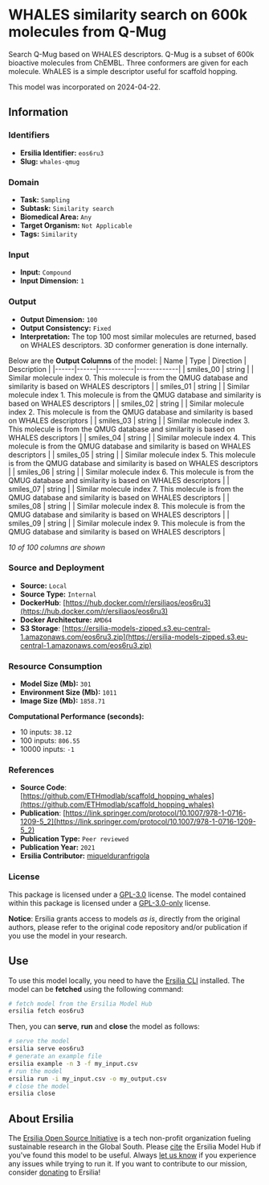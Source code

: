 # WHALES similarity search on 600k molecules from Q-Mug

Search Q-Mug based on WHALES descriptors. Q-Mug is a subset of 600k bioactive molecules from ChEMBL. Three conformers are given for each molecule. WhALES is a simple descriptor useful for scaffold hopping.

This model was incorporated on 2024-04-22.

## Information
### Identifiers
- **Ersilia Identifier:** `eos6ru3`
- **Slug:** `whales-qmug`

### Domain
- **Task:** `Sampling`
- **Subtask:** `Similarity search`
- **Biomedical Area:** `Any`
- **Target Organism:** `Not Applicable`
- **Tags:** `Similarity`

### Input
- **Input:** `Compound`
- **Input Dimension:** `1`

### Output
- **Output Dimension:** `100`
- **Output Consistency:** `Fixed`
- **Interpretation:** The top 100 most similar molecules are returned, based on WHALES descriptors. 3D conformer generation is done internally.

Below are the **Output Columns** of the model:
| Name | Type | Direction | Description |
|------|------|-----------|-------------|
| smiles_00 | string |  | Similar molecule index 0. This molecule is from the QMUG database and similarity is based on WHALES descriptors |
| smiles_01 | string |  | Similar molecule index 1. This molecule is from the QMUG database and similarity is based on WHALES descriptors |
| smiles_02 | string |  | Similar molecule index 2. This molecule is from the QMUG database and similarity is based on WHALES descriptors |
| smiles_03 | string |  | Similar molecule index 3. This molecule is from the QMUG database and similarity is based on WHALES descriptors |
| smiles_04 | string |  | Similar molecule index 4. This molecule is from the QMUG database and similarity is based on WHALES descriptors |
| smiles_05 | string |  | Similar molecule index 5. This molecule is from the QMUG database and similarity is based on WHALES descriptors |
| smiles_06 | string |  | Similar molecule index 6. This molecule is from the QMUG database and similarity is based on WHALES descriptors |
| smiles_07 | string |  | Similar molecule index 7. This molecule is from the QMUG database and similarity is based on WHALES descriptors |
| smiles_08 | string |  | Similar molecule index 8. This molecule is from the QMUG database and similarity is based on WHALES descriptors |
| smiles_09 | string |  | Similar molecule index 9. This molecule is from the QMUG database and similarity is based on WHALES descriptors |

_10 of 100 columns are shown_
### Source and Deployment
- **Source:** `Local`
- **Source Type:** `Internal`
- **DockerHub**: [https://hub.docker.com/r/ersiliaos/eos6ru3](https://hub.docker.com/r/ersiliaos/eos6ru3)
- **Docker Architecture:** `AMD64`
- **S3 Storage**: [https://ersilia-models-zipped.s3.eu-central-1.amazonaws.com/eos6ru3.zip](https://ersilia-models-zipped.s3.eu-central-1.amazonaws.com/eos6ru3.zip)

### Resource Consumption
- **Model Size (Mb):** `301`
- **Environment Size (Mb):** `1011`
- **Image Size (Mb):** `1858.71`

**Computational Performance (seconds):**
- 10 inputs: `38.12`
- 100 inputs: `806.55`
- 10000 inputs: `-1`

### References
- **Source Code**: [https://github.com/ETHmodlab/scaffold_hopping_whales](https://github.com/ETHmodlab/scaffold_hopping_whales)
- **Publication**: [https://link.springer.com/protocol/10.1007/978-1-0716-1209-5_2](https://link.springer.com/protocol/10.1007/978-1-0716-1209-5_2)
- **Publication Type:** `Peer reviewed`
- **Publication Year:** `2021`
- **Ersilia Contributor:** [miquelduranfrigola](https://github.com/miquelduranfrigola)

### License
This package is licensed under a [GPL-3.0](https://github.com/ersilia-os/ersilia/blob/master/LICENSE) license. The model contained within this package is licensed under a [GPL-3.0-only](LICENSE) license.

**Notice**: Ersilia grants access to models _as is_, directly from the original authors, please refer to the original code repository and/or publication if you use the model in your research.


## Use
To use this model locally, you need to have the [Ersilia CLI](https://github.com/ersilia-os/ersilia) installed.
The model can be **fetched** using the following command:
```bash
# fetch model from the Ersilia Model Hub
ersilia fetch eos6ru3
```
Then, you can **serve**, **run** and **close** the model as follows:
```bash
# serve the model
ersilia serve eos6ru3
# generate an example file
ersilia example -n 3 -f my_input.csv
# run the model
ersilia run -i my_input.csv -o my_output.csv
# close the model
ersilia close
```

## About Ersilia
The [Ersilia Open Source Initiative](https://ersilia.io) is a tech non-profit organization fueling sustainable research in the Global South.
Please [cite](https://github.com/ersilia-os/ersilia/blob/master/CITATION.cff) the Ersilia Model Hub if you've found this model to be useful. Always [let us know](https://github.com/ersilia-os/ersilia/issues) if you experience any issues while trying to run it.
If you want to contribute to our mission, consider [donating](https://www.ersilia.io/donate) to Ersilia!

